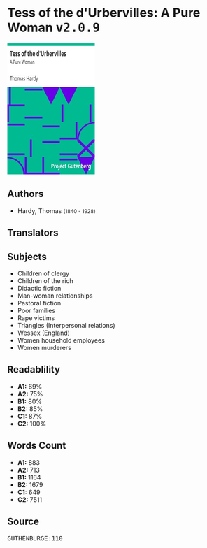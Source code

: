 # Tess of the d'Urbervilles: A Pure Woman <kbd>v2.0.9</kbd>

![](./cover.medium.jpg "")

## Authors


 - Hardy, Thomas <small>(1840 - 1928)</small>

## Translators



## Subjects


 - Children of clergy
 - Children of the rich
 - Didactic fiction
 - Man-woman relationships
 - Pastoral fiction
 - Poor families
 - Rape victims
 - Triangles (Interpersonal relations)
 - Wessex (England)
 - Women household employees
 - Women murderers

## Readablility


 - **A1:** 69%
 - **A2:** 75%
 - **B1:** 80%
 - **B2:** 85%
 - **C1:** 87%
 - **C2:** 100%

## Words Count


 - **A1:** 883
 - **A2:** 713
 - **B1:** 1164
 - **B2:** 1679
 - **C1:** 649
 - **C2:** 7511

## Source


<kbd>GUTHENBURGE:110</kbd>
